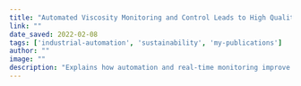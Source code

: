 ```yaml
---
title: "Automated Viscosity Monitoring and Control Leads to High Quality and Sustainable Coating | PROFIBUS"
link: ""
date_saved: 2022-02-08
tags: ['industrial-automation', 'sustainability', 'my-publications']
author: ""
image: ""
description: "Explains how automation and real-time monitoring improve coating quality and reduce waste in manufacturing."
---
```

